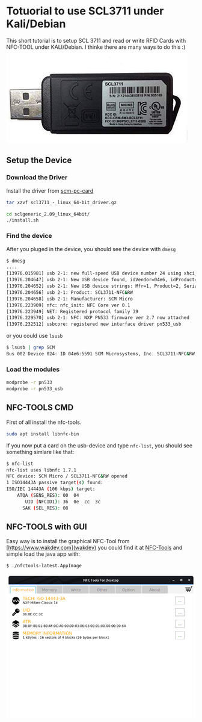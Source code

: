 # Totuorial to use SCL3711 under Kali/Debian
This short tutorial is to setup SCL 3711 and read or write RFID Cards with NFC-TOOL under KALI/Debian. I thinke there are many ways to do this :)
![SDC3711](https://github.com/7h3cr0w/rfid-tutorials/blob/master/scl3711/scm3711.jpg)



## Setup the Device
### Download the Driver
Install the driver from [scm-pc-card](https://scm-pc-card.de/index.php?page=download&function=show_downloads&lang=en&product_id=610)

```bash
tar xzvf scl3711_-_linux_64-bit_driver.gz
```

```bash
cd sclgeneric_2.09_linux_64bit/
./install.sh
```

### Find the device
After you pluged in the device, you should see the device with `dmesg`

```bash
$ dmesg
....
[13976.015981] usb 2-1: new full-speed USB device number 24 using xhci_hcd
[13976.204647] usb 2-1: New USB device found, idVendor=04e6, idProduct=5591, bcdDevice= 2.07
[13976.204652] usb 2-1: New USB device strings: Mfr=1, Product=2, SerialNumber=0
[13976.204656] usb 2-1: Product: SCL3711-NFC&RW
[13976.204658] usb 2-1: Manufacturer: SCM Micro
[13976.223909] nfc: nfc_init: NFC Core ver 0.1
[13976.223949] NET: Registered protocol family 39
[13976.229570] usb 2-1: NFC: NXP PN533 firmware ver 2.7 now attached
[13976.232512] usbcore: registered new interface driver pn533_usb
```

or you could use `lsusb`
```bash
$ lsusb | grep SCM
Bus 002 Device 024: ID 04e6:5591 SCM Microsystems, Inc. SCL3711-NFC&RW
```
### Load the modules

```bash
modprobe -r pn533
modprobe -r pn533_usb
```

## NFC-TOOLS CMD
First of all install the nfc-tools.
```bash
sudo apt install libnfc-bin
```
If you now put a card on the usb-device and type `nfc-list`, you should see something simlare like that:

```bash
$ nfc-list
nfc-list uses libnfc 1.7.1
NFC device: SCM Micro / SCL3711-NFC&RW opened
1 ISO14443A passive target(s) found:
ISO/IEC 14443A (106 kbps) target:
    ATQA (SENS_RES): 00  04  
       UID (NFCID1): 36  0e  cc  3c  
      SAK (SEL_RES): 08  

```

## NFC-TOOLS with GUI
Easy way is to install the graphical NFC-Tool from [https://www.wakdev.com](wakdev) you could find it at [NFC-Tools](https://www.wakdev.com/apps/nfc-tools-pc-mac.html) and simple load the java app with:

```bash
$ ./nfctools-latest.AppImage 
```
![Screenshot from wakdev](https://github.com/7h3cr0w/rfid-tutorials/blob/master/scl3711/Screenshot_01.png)
